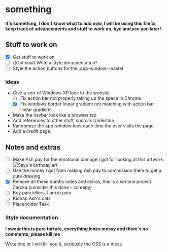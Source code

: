 # something

**It's something, I don't know what to add now, I will be using this file to keep track of advancements and stuff to work on, bye and see you later!**

## Stuff to work on

- [x] Get stuff to work on
- [ ] /(Optional) Write a style documentation?
- [ ] Style the action buttons for the .app-window--pastel

### Ideas

- Give a sort of Windows XP look to the website
  - [ ] Fix action bar not properly taking up the space in Chrome
  - [x] Fix windows border linear gradient not matching with action bar linear gradient

- Make the navbar look like a browser tab
- Add references to other stuff, such as Undertale
- Randomize the app-window look each time the user visits the page
- Add a credit page

## Notes and extras

- [ ] Make Ash pay for the emotional damage I got for looking at this artwork:
![Sayu's birthday art](https://cdn.discordapp.com/attachments/933943929643098142/1033480376989003876/Untitled2192_20221011124806.png)
- [ ] Use the money I got from making Ash pay to commission them to get a cute drawing
- [x] Remove all these dumbs notes and extras, this is a serious project Zarcka (consider this done - screepy)
- [ ] Buy pain killers, I am in pain
- [ ] Kidnap Ash's cats
- [ ] Placeholder Task

### Style documentation

**I swear this is pure torture, everything looks messy and there's no comments, please kill me**

Write one or I will kill you /j, seriously the CSS is a mess
